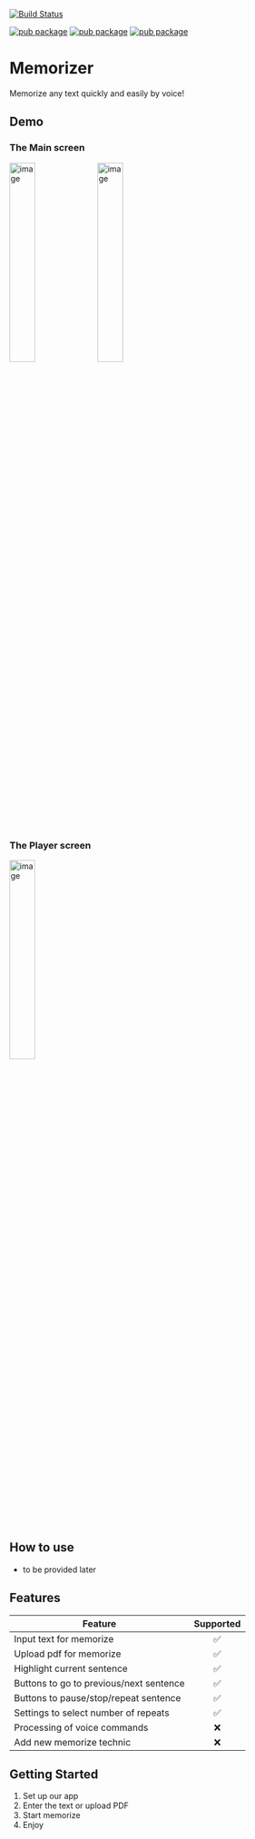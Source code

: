 [![Build Status](https://travis-ci.org/fizruk/telegram-bot-simple.svg?branch=master)](https://codemagic.io/app/62b70379abf6619bf22152da/build/62bea43c9df8cb8868a5ba30)

[![pub package](https://img.shields.io/pub/v/text_to_speech.svg)](https://pub.dev/packages/text_to_speech)
[![pub package](https://img.shields.io/pub/v/material.svg)](https://pub.dartlang.org/packages/material)
[![pub package](https://img.shields.io/pub/v/flutter_test.svg)](https://api.flutter.dev/flutter/flutter_test/flutter_test-library.html)

# Memorizer

Memorize any text quickly and easily by voice!

## Demo
### The Main screen

<a href="https://ibb.co/Sx54wJp"><img src="https://i.ibb.co/W3G4vs1/image.png" alt="image" width="30%"></a>
<a href="https://ibb.co/B22CPpx"><img src="https://i.ibb.co/HTTH2Ss/image.png" alt="image" width="30%"></a>

### The Player screen
<a href="https://ibb.co/19CNsZY"><img src="https://i.ibb.co/2jzr8q0/image.png" alt="image" width="30%"></a>
## How to use
- to be provided later
## Features
| Feature                                       | Supported | 
|-----------------------------------------------|:---------:|
| Input text for memorize                       |     ✅     |
| Upload pdf for memorize                       |     ✅     |
| Highlight current sentence                    |     ✅     |
| Buttons to go to previous/next sentence       |     ✅     |
| Buttons to pause/stop/repeat sentence         |     ✅     |
| Settings to select number of repeats          |     ✅     |
| Processing of voice commands                  |     ❌     |
| Add new memorize technic                      |     ❌     |

## Getting Started
1. Set up our app
2. Enter the text or upload PDF
3. Start memorize
4. Enjoy
